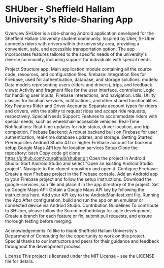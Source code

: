 # SHUber - Sheffield Hallam University's Ride-Sharing App

Overview
SHUber is a ride-sharing Android application developed for the Sheffield Hallam University student community. Inspired by Uber, SHUber connects riders with drivers within the university area, providing a convenient, safe, and accessible transportation option. The app incorporates features tailored to the specific needs of the university's diverse community, including support for individuals with special needs.

Project Structure
app: Main application module containing all the source code, resources, and configuration files.
firebase: Integration files for Firebase, used for authentication, database, and storage solutions.
models: Data models representing users (riders and drivers), trips, and feedback.
views: Activity and fragment files for the user interface.
controllers: Logic for handling user inputs, Firebase interactions, and navigation.
utils: Utility classes for location services, notifications, and other shared functionalities.
Key Features
Rider and Driver Accounts: Separate account types for riders and drivers, with the ability to request rides and accept ride requests, respectively.
Special Needs Support: Features to accommodate riders with special needs, such as wheelchair-accessible vehicles.
Real-Time Notifications: Real-time updates for ride status, driver location, and trip completion.
Firebase Backend: A robust backend built on Firebase for user authentication, real-time database updates, and storage.
Getting Started
Prerequisites
Android Studio 4.0 or higher
Firebase account for backend setup
Google Maps API key for location services
Setup
Clone the repository:
bash
Copy code
git clone https://github.com/yourgithub/shuber.git
Open the project in Android Studio:
Start Android Studio and select "Open an existing Android Studio project".
Navigate to the cloned repository and open it.
Configure Firebase:
Create a new Firebase project in the Firebase console.
Add an Android app to your Firebase project and follow the setup instructions.
Download the google-services.json file and place it in the app directory of the project.
Set up Google Maps API:
Obtain a Google Maps API key by following the instructions here.
Add your API key to the AndroidManifest.xml file.
Running the App
After configuration, build and run the app on an emulator or connected device via Android Studio.
Contribution Guidelines
To contribute to SHUber, please follow the Scrum methodology for agile development. Create a branch for each feature or fix, submit pull requests, and ensure thorough testing before merging.

Acknowledgements
I'd like to thank Sheffield Hallam University's Department of Computing for the opportunity to work on this project. Special thanks to our instructors and peers for their guidance and feedback throughout the development process.

License
This project is licensed under the MIT License - see the LICENSE file for details.
